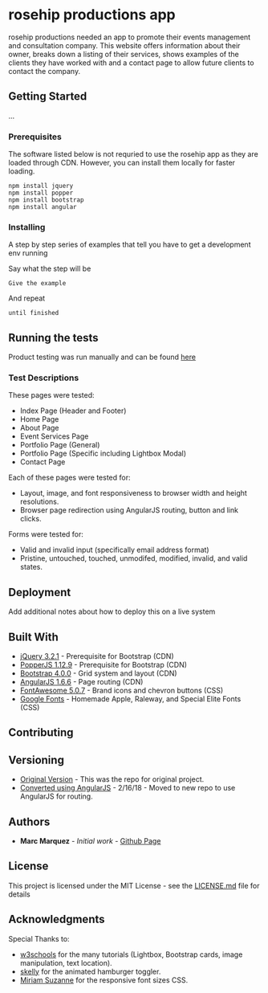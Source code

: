 # rosehip productions app

rosehip productions needed an app to promote their events management and consultation company. This website offers information about their owner, breaks down a listing of their services, shows examples of the clients they have worked with and a contact page to allow future clients to contact the company.

## Getting Started
...

### Prerequisites

The software listed below is not requried to use the rosehip app as they are loaded through CDN.  However, you can install them locally for faster loading.

```
npm install jquery
npm install popper
npm install bootstrap
npm install angular

```

### Installing

A step by step series of examples that tell you have to get a development env running

Say what the step will be

```
Give the example
```

And repeat

```
until finished
```

## Running the tests

Product testing was run manually and can be found [here](https://docs.google.com/spreadsheets/d/18vqeqeFvVToHrCFkr4TTtSTixUJhG7vb8ipQ4wMm6U4/edit?usp=sharing) 

### Test Descriptions

These pages were tested:
* Index Page (Header and Footer)
* Home Page
* About Page
* Event Services Page
* Portfolio Page (General)
* Portfolio Page (Specific including Lightbox Modal)
* Contact Page

Each of these pages were tested for:
* Layout, image, and font responsiveness to browser width and height resolutions.
* Browser page redirection using AngularJS routing, button and link clicks.

Forms were tested for:
* Valid and invalid input (specifically email address format)
* Pristine, untouched, touched, unmodifed, modified, invalid, and valid states.

## Deployment

Add additional notes about how to deploy this on a live system

## Built With

* [jQuery 3.2.1](http://code.jquery.com/) - Prerequisite for Bootstrap (CDN)
* [PopperJS 1.12.9](https://popper.js.org/) - Prerequisite for Bootstrap (CDN)
* [Bootstrap 4.0.0](https://getbootstrap.com/) - Grid system and layout (CDN)
* [AngularJS 1.6.6](https://angular.io/) - Page routing (CDN)
* [FontAwesome 5.0.7](https://fontawesome.com/) - Brand icons and chevron buttons (CSS)
* [Google Fonts](fonts.google.com) - Homemade Apple, Raleway, and Special Elite Fonts (CSS)

## Contributing

## Versioning

* [Original Version](https://github.com/marc-marquez/rosehip_productions_website) - This was the repo for original project.
* [Converted using AngularJS](https://github.com/marc-marquez/rosehip-angular) - 2/16/18 - Moved to new repo to use AngularJS for routing.

## Authors

* **Marc Marquez** - *Initial work* - [Github Page](https://github.com/marc-marquez/)

## License

This project is licensed under the MIT License - see the [LICENSE.md](LICENSE.md) file for details

## Acknowledgments

Special Thanks to:
* [w3schools](https://www.w3schools.com/) for the many tutorials (Lightbox, Bootstrap cards, image manipulation, text location).
* [skelly](https://www.codeply.com/go/PkEufEnojF/bootstrap-4-navbar-animated-toggle-hamburger-close) for the animated hamburger toggler.
* [Miriam Suzanne](https://css-tricks.com/fun-viewport-units/) for the responsive font sizes CSS.
